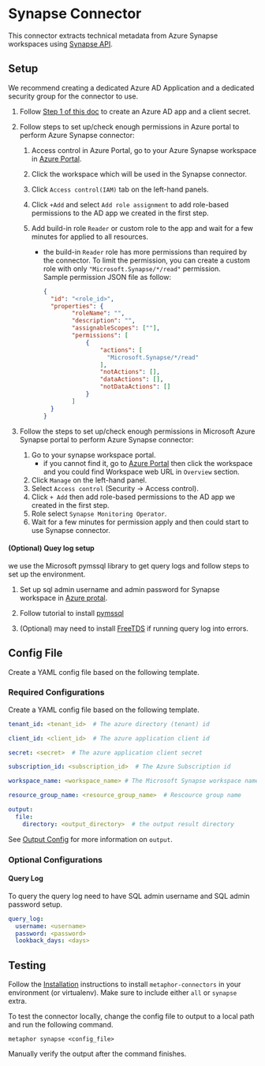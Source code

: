 # Synapse Connector

This connector extracts technical metadata from Azure Synapse workspaces using [Synapse API](https://learn.microsoft.com/en-us/rest/api/synapse/).

## Setup

We recommend creating a dedicated Azure AD Application and a dedicated security group for the connector to use.

1. Follow [Step 1 of this doc](https://docs.microsoft.com/en-us/power-bi/developer/embedded/embed-service-principal#step-1---create-an-azure-ad-app) to create an Azure AD app and a client secret.

2.  Follow steps to set up/check enough permissions in Azure portal to perform Azure Synapse connector:
    1. Access control in Azure Portal, go to your Azure Synapse workspace in [Azure Portal](https://portal.azure.com/#view/HubsExtension/BrowseResource/resourceType/Microsoft.Synapse%2Fworkspaces).
    2. Click the workspace which will be used in the Synapse connector.
    3. Click `Access control(IAM)` tab on the left-hand panels.
    4. Click `+Add` and select `Add role assignment` to add role-based permissions to the AD app we created in the first step.
    5. Add build-in role `Reader` or custom role to the app and wait for a few minutes for applied to all resources.

       - the build-in `Reader` role has more permissions than required by the connector. To limit the permission, you can create a custom role with only `"Microsoft.Synapse/*/read"` permission.  
       Sample permission JSON file as follow:
          ```json
          {
            "id": "<role_id>",
            "properties": {
                  "roleName": "",
                  "description": "",
                  "assignableScopes": [""],
                  "permissions": [
                      {
                          "actions": [
                            "Microsoft.Synapse/*/read"
                          ],
                          "notActions": [],
                          "dataActions": [],
                          "notDataActions": []
                      }
                  ]
            }
          }
          ```

3. Follow the steps to set up/check enough permissions in Microsoft Azure Synapse portal to perform Azure Synapse connector:
    1. Go to your synapse workspace portal.
       - if you cannot find it, go to [Azure Portal](https://portal.azure.com/#view/HubsExtension/BrowseResource/resourceType/Microsoft.Synapse%2Fworkspaces) then click the workspace and you could find Workspace web URL in `Overview` section.
    2. Click `Manage` on the left-hand panel.
    3. Select `Access control` (Security -> Access control).
    4. Click `+ Add` then add role-based permissions to the AD app we created in the first step.
    5. Role select `Synapse Monitoring Operator`.
    6. Wait for a few minutes for permission apply and then could start to use Synapse connector.

#### (Optional) Quey log setup
we use the Microsoft pymssql library to get query logs and follow steps to set up the environment.
1. Set up sql admin username and admin password for Synapse workspace in [Azure protal](https://portal.azure.com/#view/HubsExtension/BrowseResource/resourceType/Microsoft.Synapse%2Fworkspaces).

2. Follow tutorial to install [pymssql](https://learn.microsoft.com/en-us/sql/connect/python/pymssql/step-1-configure-development-environment-for-pymssql-python-development?view=sql-server-ver16)

3. (Optional) may need to install [FreeTDS](https://learn.microsoft.com/en-us/sql/connect/python/pymssql/step-1-configure-development-environment-for-pymssql-python-development?view=sql-server-ver16) if running query log into errors.


## Config File

Create a YAML config file based on the following template.

### Required Configurations

Create a YAML config file based on the following template.

```yaml
tenant_id: <tenant_id>  # The azure directory (tenant) id

client_id: <client_id>  # The azure application client id

secret: <secret>  # The azure application client secret

subscription_id: <subscription_id>  # The Azure Subscription id

workspace_name: <workspace_name> # The Microsoft Synapse workspace name

resource_group_name: <resource_group_name>  # Rescource group name

output:
  file:
    directory: <output_directory>  # the output result directory
```

See [Output Config](../common/docs/output.md) for more information on `output`.

### Optional Configurations
#### Query Log
To query the query log need to have SQL admin username and SQL admin password setup.
```yaml
query_log:
  username: <username>
  password: <password>
  lookback_days: <days>
```

## Testing

Follow the [Installation](../../README.md) instructions to install `metaphor-connectors` in your environment (or virtualenv). Make sure to include either `all` or `synapse` extra.

To test the connector locally, change the config file to output to a local path and run the following command.

```shell
metaphor synapse <config_file>
```

Manually verify the output after the command finishes.
